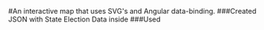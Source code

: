 #An interactive map that uses SVG's and Angular data-binding.
###Created JSON with State Election Data inside
###Used <svg> tag